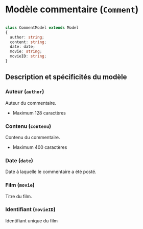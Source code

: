 # Modèle commentaire (`Comment`)

```typescript

class CommentModel extends Model
{
  author: string;
  content: string;
  date: date;
  movie: string;
  movieID: string;
}

```

## Description et spécificités du modèle

### Auteur (`author`)

Auteur du commentaire.

- Maximum 128 caractères

### Contenu (`contenu`)

Contenu du commentaire.

- Maximum 400 caractères

### Date (`date`)

Date à laquelle le commentaire a été posté.

### Film (`movie`)

Titre du film.

### Identifiant (`movieID`)

Identifiant unique du film
